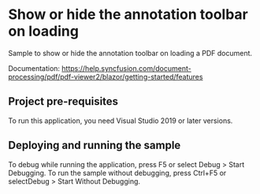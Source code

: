 # Show or hide the annotation toolbar on loading
Sample to show or hide the annotation toolbar on loading a PDF document.

Documentation: https://help.syncfusion.com/document-processing/pdf/pdf-viewer2/blazor/getting-started/features

## Project pre-requisites
To run this application, you need Visual Studio 2019 or later versions.

## Deploying and running the sample
To debug while running the application, press F5 or select Debug > Start Debugging. To run the sample without debugging, press Ctrl+F5 or selectDebug > Start Without Debugging.